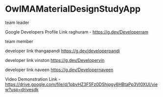 # OwlMAMaterialDesignStudyApp
team leader

Google Developers Profile Link raghuram - https://g.dev/Developerram

team member 

developer link thangapandi https://g.dev/developerpandi

developer link   vinston     https://g.dev/Developervin

developer link naveen  https://g.dev/Developernaveen

Video Demonstration Link - https://drive.google.com/file/d/1pbvHZ3F5Fz0DShjpgy6HBtaPp3Vl0XUI/view?usp=drivesdk
